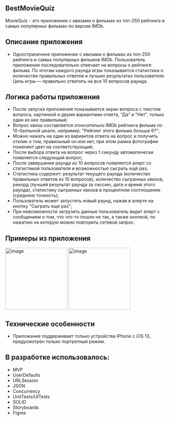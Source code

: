 ## **BestMovieQuiz**

MovieQuiz - это приложение с квизами о фильмах из топ-250 рейтинга и самых популярных фильмах по версии IMDb.
## **Описание приложения**

- Одностраничное приложение с квизами о фильмах из топ-250 рейтинга и самых популярных фильмов IMDb. Пользователь приложения последовательно отвечает на вопросы о рейтинге фильма. По итогам каждого раунда игры показывается статистика о количестве правильных ответов и лучших результатах пользователя. Цель игры — правильно ответить на все 10 вопросов раунда.

## **Логика работы приложения**
- После запуска приложения показывается экран вопроса с текстом вопроса, картинкой и двумя вариантами ответа, “Да” и “Нет”, только один из них правильный;
- Вопрос квиза составляется относительно IMDb рейтинга фильма по 10-балльной шкале, например: "Рейтинг этого фильма больше 6?";
- Можно нажать на один из вариантов ответа на вопрос и получить отклик о том, правильный он или нет, при этом рамка фотографии поменяет цвет на соответствующий;
- После выбора ответа на вопрос через 1 секунду автоматически появляется следующий вопрос;
- После завершения раунда из 10 вопросов появляется алерт со статистикой пользователя и возможностью сыграть ещё раз;
- Статистика содержит: результат текущего раунда (количество правильных ответов из 10 вопросов), количество сыгранных квизов, рекорд (лучший результат раунда за сессию, дата и время этого раунда), статистику сыгранных квизов в процентном соотношении (среднюю точность);
- Пользователь может запустить новый раунд, нажав в алерте на кнопку "Сыграть еще раз";
- При невозможности загрузить данные пользователь видит алерт с сообщением о том, что что-то пошло не так, а также кнопкой, по нажатию на которую можно повторить сетевой запрос.

## **Примеры из приложения**
<img width="195" alt="image" src="https://user-images.githubusercontent.com/53314883/206917104-470a72d1-e149-4c77-b806-e9b802f898f0.png">   <img width="195" alt="image" src="https://user-images.githubusercontent.com/53314883/206917037-3c1c1041-a0bc-42f7-b924-aebcc0975fc3.png">


## **Технические особенности**
- Приложение поддерживает только устройства iPhone с iOS 13, предусмотрен только портретный режим.


## **В разработке использовалось:**
- MVP
- UserDefaults
- URLSession 
- JSON
- Concurrency
- UnitTests/UITests
- SOLID
- Storyboards
- Figma

